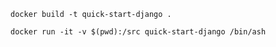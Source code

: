 ```
docker build -t quick-start-django .
```

```
docker run -it -v $(pwd):/src quick-start-django /bin/ash
```

